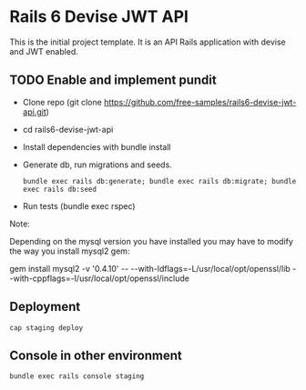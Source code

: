 # Rails 6 Devise JWT API
This is the initial project template. It is an API Rails application with devise and JWT enabled.

## TODO Enable and implement pundit

+ Clone repo (git clone https://github.com/free-samples/rails6-devise-jwt-api.git)
+ cd rails6-devise-jwt-api
+ Install dependencies with bundle install
+ Generate db, run migrations and seeds. 

  ``bundle exec rails db:generate;
  bundle exec rails db:migrate;
  bundle exec rails db:seed``
+ Run tests (bundle exec rspec)

Note:

Depending on the mysql version you have installed you may have to modify the way you install mysql2 gem:

gem install mysql2 -v '0.4.10' -- --with-ldflags=-L/usr/local/opt/openssl/lib --with-cppflags=-I/usr/local/opt/openssl/include


## Deployment

```
cap staging deploy
```


## Console in other environment
```
bundle exec rails console staging
```
